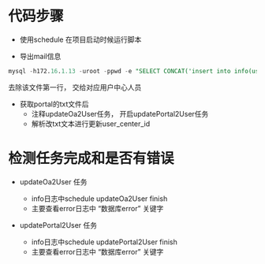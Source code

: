 
# 代码步骤

- 使用schedule
在项目启动时候运行脚本

- 导出mail信息

```sql
mysql -h172.16.1.13 -uroot -ppwd -e "SELECT CONCAT('insert into info(user_id,mail) values(',user_id,',\'',mail, '\');') FROM t_user WHERE mail IS NOT NULL and mail != ''"  db_database> somenwhere/work/SQL/t_user/t_user.sql
```
去除该文件第一行， 交给对应用户中心人员

- 获取portal的txt文件后
  - 注释updateOa2User任务， 开启updatePortal2User任务
  - 解析改txt文本进行更新user_center_id


# 检测任务完成和是否有错误

- updateOa2User 任务
   -  info日志中schedule updateOa2User finish
   -  主要查看error日志中 “数据库error” 关键字

- updatePortal2User 任务
   -  info日志中schedule updatePortal2User finish
   -  主要查看error日志中 “数据库error” 关键字
